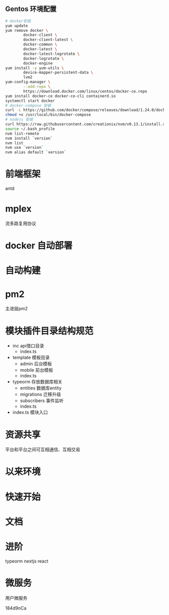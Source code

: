 
## Gentos 环境配置

```sh
# docker安装
yum update
yum remove docker \
        docker-client \
        docker-client-latest \
        docker-common \
        docker-latest \
        docker-latest-logrotate \
        docker-logrotate \
        docker-engine
yum install -y yum-utils \
        device-mapper-persistent-data \
        lvm2
yum-config-manager \
        --add-repo \
        https://download.docker.com/linux/centos/docker-ce.repo
yum install docker-ce docker-ce-cli containerd.io
systemctl start docker
# docker-compose 安装
curl -L https://github.com/docker/compose/releases/download/1.24.0/docker-compose-`uname -s`-`uname -m` -o /usr/local/bin/docker-compose
chmod +x /usr/local/bin/docker-compose
# nodejs 安装
curl https://raw.githubusercontent.com/creationix/nvm/v0.13.1/install.sh | bash
source ~/.bash_profile
nvm list-remote
nvm install `version`
nvm list
nvm use `version`
nvm alias default `version`
```

# 前端框架
antd

# mplex
流多路复用协议

# docker 自动部署

# 自动构建

# pm2
主进层pm2

# 模块插件目录结构规范
- inc api借口目录
  - index.ts
- template 模板目录
  - admin 后台模板
  - mobile 前台模板
  - index.ts
- typeorm 存放数据库相关
  - entities 数据库entity
  - migrations 迁移升级
  - subscribers 事件监听
  - index.ts 
- index.ts 模块入口

# 资源共享

平台和平台之间可互相通信、互相交易

# 以来环境

# 快速开始

# 文档

# 进阶

typeorm
nextjs
react


# 微服务

用户微服务

184d9nCa